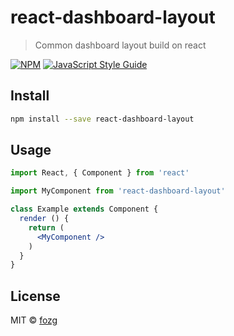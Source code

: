 # react-dashboard-layout

> Common dashboard layout build on react

[![NPM](https://img.shields.io/npm/v/react-dashboard-layout.svg)](https://www.npmjs.com/package/react-dashboard-layout) [![JavaScript Style Guide](https://img.shields.io/badge/code_style-standard-brightgreen.svg)](https://standardjs.com)

## Install

```bash
npm install --save react-dashboard-layout
```

## Usage

```jsx
import React, { Component } from 'react'

import MyComponent from 'react-dashboard-layout'

class Example extends Component {
  render () {
    return (
      <MyComponent />
    )
  }
}
```

## License

MIT © [fozg](https://github.com/fozg)
